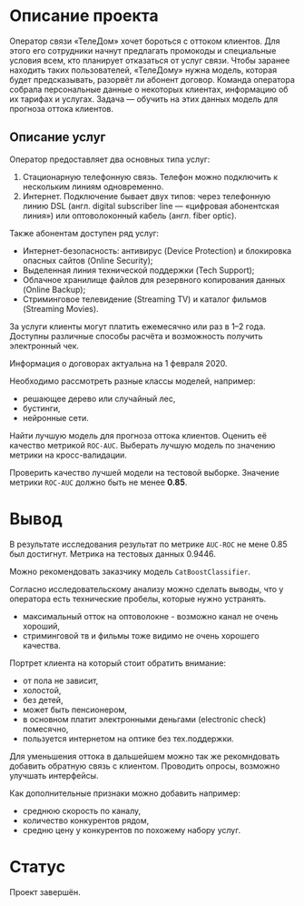 # Описание проекта

Оператор связи «ТелеДом» хочет бороться с оттоком клиентов. Для этого его сотрудники начнут предлагать промокоды и специальные условия всем, кто планирует отказаться от услуг связи. Чтобы заранее находить таких пользователей, «ТелеДому» нужна модель, которая будет предсказывать, разорвёт ли абонент договор. Команда оператора собрала персональные данные о некоторых клиентах, информацию об их тарифах и услугах. Задача — обучить на этих данных модель для прогноза оттока клиентов.

## Описание услуг

Оператор предоставляет два основных типа услуг:

1.  Стационарную телефонную связь. Телефон можно подключить к нескольким линиям одновременно.
2.  Интернет. Подключение бывает двух типов: через телефонную линию DSL (англ. digital subscriber line — «цифровая абонентская линия») или оптоволоконный кабель (англ. fiber optic).

Также абонентам доступен ряд услуг:

- Интернет-безопасность: антивирус (Device Protection) и блокировка опасных сайтов (Online Security);
- Выделенная линия технической поддержки (Tech Support);
- Облачное хранилище файлов для резервного копирования данных (Online Backup);
- Стриминговое телевидение (Streaming TV) и каталог фильмов (Streaming Movies).

За услуги клиенты могут платить ежемесячно или раз в 1–2 года. Доступны различные способы расчёта и возможность получить электронный чек.



Информация о договорах актуальна на 1 февраля 2020.

Необходимо рассмотреть разные классы моделей, например:

- решающее дерево или случайный лес,
- бустинги,
- нейронные сети.

Найти лучшую модель для прогноза оттока клиентов. Оценить её качество метрикой `ROC-AUC`. Выберать лучшую модель по значению метрики на кросс-валидации.

Проверить качество лучшей модели на тестовой выборке. Значение метрики `ROC-AUC` должно быть не менее **0.85**.

# Вывод

В результате исследования результат по метрике `AUC-ROC` не мене 0.85 был достигнут. Метрика на тестовых данных 0.9446.

Можно рекомендовать заказчику модель `CatBoostClassifier`.

Согласно исследовательскому анализу можно сделать выводы, что у оператора есть технические пробелы, которые нужно устранять.

- максимальный отток на оптоволокне - возможно канал не очень хороший,
- стриминговой тв и фильмы тоже видимо не очень хорошего качества.

Портрет клиента на который стоит обратить внимание:

- от пола не зависит,
- холостой,
- без детей,
- может быть пенсионером,
- в основном платит электронными деньгами (electronic check) помесячно,
- пользуется интернетом на оптике без тех.поддержки.

Для уменьшения оттока в дальшейшем можно так же рекомндовать добавить обратную связь с клиентом. Проводить опросы, возможно улучшать интерфейсы.

Как дополнительные признаки можно добавить например:

- среднюю скорость по каналу,
- количество конкурентов рядом,
- средню цену у конкурентов по похожему набору услуг.

# Статус

Проект завершён.